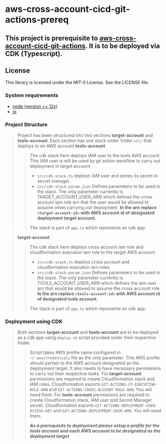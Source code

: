 # aws-cross-account-cicd-git-actions-prereq

## This project is prerequisite to [aws-cross-account-cicd-git-actions](https://github.com/awslabs/aws-cross-account-cicd-git-actions). It is to be deployed via CDK (Typescript).

## License
This library is licensed under the MIT-0 License. See the LICENSE file.

### System requirements
- [node (version >= 12x)](https://nodejs.org/en/download/)
- [jq](https://github.com/stedolan/jq/wiki/Installation)

### Project Structure
> Project has been structured into two sections __target-account__ and __tools-account__. Each section has one stack under folder `src/` that deploys to an AWS account
> __tools-account__
>> The cdk stack here deploys IAM user to the tools AWS account. This IAM user is will be used by git action workflow to carry out deployment in target account
>> - `src/cdk-stack.ts` deploys IAM user and stores its secret in secret manager.
>> - `src/cdk-stack-param.json` Defines parameters to be used in the stack. The only parameter currently is TARGET_ACCOUNT_USER_ARN which defines the cross account iam role arn that the user would be allowed to assume when carrying out deployment. __In the arn replace `<target-account-id>` with AWS account id of designated deployment target account.__
>>
>> The stack is part of `app.ts` which represents an cdk app.

> __target-account__
>> The cdk stack here deploys cross account iam role and cloudformation execution iam role to the target AWS account.
>> - `src/cdk-stack.ts` deploys cross account and cloudformation execution iam roles.
>> - `src/cdk-stack-param.json` Defines parameters to be used in the stack. The only parameter currently is TOOLS_ACCOUNT_USER_ARN which defines the iam user arn that would be allowed to assume the cross account role. __In the arn replace `<tools-account-id>` with AWS account id of designated tools account.__
>>
>> The stack is part of `app.ts` which represents an cdk app.

### Deployment using CDK
> Both sections __target-account__ and __tools-account__ are to be deployed as a cdk app using `deploy.sh` script provided under their respective folder.
>
>> Script takes AWS profile name configured in `~/.aws/credentials` file as the only parameter. This AWS profile should pertain to the AWS account designated as the deployment target. It also needs to have necessary permissions to carry out their respective tasks.
>> For __target-account__ permissions are required to create Cloudformation stack and IAM roles. Cloudformation exports `GIT-ACTIONS-CF-EXECUTION-ROLE-ARN` and `GIT-ACTIONS-CROSS-ACCOUNT-ROLE-ARN`. You will need them.
>> For __tools-account__ permissions are required to create Cloudformation stack, IAM user and Secret Manager secret. Cloudformation exports `GIT-ACTIONS-DEPLOYMENT-USER-ACCESS-KEY` and `GIT-ACTIONS-DEPLOYMENT-USER-ARN`. You will need them.
>> 
>> ***As a prerequisite to deployment please setup a profile for the tools account and each AWS account to be designated as the deployment target***.
